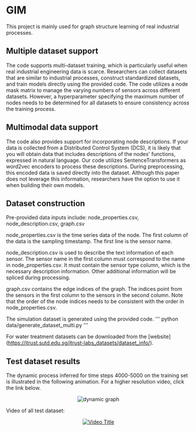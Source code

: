 # GIM
This project is mainly used for graph structure learning of real industrial processes. 
## Multiple dataset support
The code supports multi-dataset training, which is particularly useful when real industrial engineering data is scarce. Researchers can collect datasets that are similar to industrial processes, construct standardized datasets, and train models directly using the provided code. The code utilizes a node mask matrix to manage the varying numbers of sensors across different datasets. However, a hyperparameter specifying the maximum number of nodes needs to be determined for all datasets to ensure consistency across the training process.

## Multimodal data support
The code also provides support for incorporating node descriptions. If your data is collected from a Distributed Control System (DCS), it is likely that you will obtain data that includes descriptions of the nodes' functions, expressed in natural language. Our code utilizes SentenceTransformers as word2vec encoders to process these descriptions. During preprocessing, this encoded data is saved directly into the dataset. Although this paper does not leverage this information, researchers have the option to use it when building their own models.

## Dataset construction
Pre-provided data inputs include: node_properties.csv, node_description.csv, graph.csv

node_properties.csv is the time series data of the node. The first column of the data is the sampling timestamp. The first line is the sensor name.

node_description.csv is used to describe the text information of each sensor. The sensor name in the first column must correspond to the name in node_properties.csv. It must contain the sensor type column, which is the necessary description information. Other additional information will be spliced ​​during processing. 

graph.csv contains the edge indices of the graph. The indices point from the sensors in the first column to the sensors in the second column. Note that the order of the node indices needs to be consistent with the order in node_properties.csv. 

The simulation dataset is generated using the provided code. 
'''
python data/generate_dataset_multi.py
'''

For water treatment datasets can be downloaded from the [website] (https://itrust.sutd.edu.sg/itrust-labs_datasets/dataset_info/).

## Test dataset results
The dynamic process inferred for time steps 4000-5000 on the training set is illustrated in the following animation. For a higher resolution video, click the link below.

<div style="text-align: center;">
    <img src="gifs/combined_best_pred_1K.gif" alt="dynamic graph" title="dynamic graph" />
</div>

Video of all test dataset:
<div style="text-align: center;">
    <a href="https://www.youtube.com/watch?v=WCwuvTBgeHk">
        <img src="https://img.youtube.com/vi/WCwuvTBgeHk/0.jpg" alt="Video Title" />
    </a>
</div>
